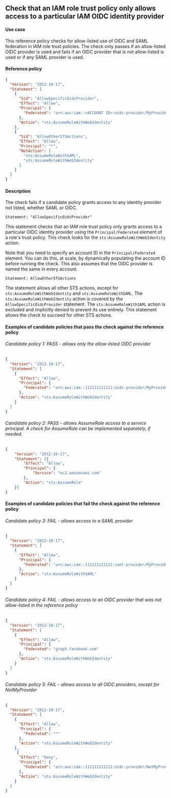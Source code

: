 ## Check that an IAM role trust policy only allows access to a particular IAM OIDC identity provider

#### Use case

This reference policy checks for allow-listed use of OIDC and SAML federation in IAM role trust policies. The check only passes if an allow-listed OIDC provider is used and fails if an OIDC provider that is not allow-listed is used or if any SAML provider is used.

#### Reference policy
```json
{
  "Version": "2012-10-17",
  "Statement": [
    {
      "Sid": "AllowSpecificOidcProvider",
      "Effect": "Allow",
      "Principal": {
        "Federated": "arn:aws:iam::<ACCOUNT ID>:oidc-provider/MyProvider"
      },
      "Action": "sts:AssumeRoleWithWebIdentity"
    },
    {
      "Sid": "AllowOtherSTSActions",
      "Effect": "Allow",
      "Principal": "*",
      "NotAction": [
        "sts:AssumeRoleWithSAML",
        "sts:AssumeRoleWithWebIdentity"
      ]
    }
  ]
}
```

#### Description

The check fails if a candidate policy grants access to any identity provider not listed, whether SAML or OIDC.

```Statement: "AllowSpecificOidcProvider"```

This statement checks that an IAM role trust policy only grants access to a particular OIDC identity provider using the ```Principal/Federated``` element of a role's trust policy.  This check looks for the ```sts:AssumeRoleWithWebIdentity``` action. 

Note that you need to specify an account ID in the ```Principal/Federated``` element. You can do this, at scale, by dynamically populating the account ID before running the check. This also assumes that the OIDC provider is named the same in every account.

```Statement: AllowOtherSTSActions```

The statement allows all other STS actions, except for ```sts:AssumeRoleWithWebIdentity``` and ```sts:AssumeRoleWithSAML```.  The ```sts:AssumeRoleWithWebIdentity``` action is covered by the ```AllowSpecificOidcProvider``` statement. The ```sts:AssumeRoleWithSAML``` action is excluded and implicitly denied to prevent its use entirely. This statement allows the check to succeed for other STS actions.


#### Examples of candidate policies that pass the check against the reference policy

###### Candidate policy 1: PASS - allows only the allow-listed OIDC provider
```json
{
  "Version": "2012-10-17",
  "Statement": [
    {
      "Effect": "Allow",
      "Principal": {
        "Federated": "arn:aws:iam::111111111111:oidc-provider/MyProvider"
      },
      "Action": "sts:AssumeRoleWithWebIdentity"
    }
  ]
}
```


###### Candidate policy 2: PASS - allows AssumeRole access to a service principal. A check for AssumeRole can be implemented separately, if needed.
```json
{
	"Version": "2012-10-17",
	"Statement": [{
        "Effect": "Allow",
        "Principal": {
            "Service": "ec2.amazonaws.com"
        },
        "Action": "sts:AssumeRole"
    }]
}
```

#### Examples of candidate policies that fail the check against the reference policy

###### Candidate policy 3: FAIL - allows access to a SAML provider
```json
{
  "Version": "2012-10-17",
  "Statement": [
    {
      "Effect": "Allow",
      "Principal": {
        "Federated": "arn:aws:iam::111111111111:saml-provider/MyProvider"
      },
      "Action": "sts:AssumeRoleWithSAML"
    }
  ]
}
```

###### Candidate policy 4: FAIL - allows access to an OIDC provider that was not allow-listed in the reference policy
```json
{
  "Version": "2012-10-17",
  "Statement": [
    {
      "Effect": "Allow",
      "Principal": {
        "Federated": "graph.facebook.com"
      },
      "Action": "sts:AssumeRoleWithWebIdentity"
    }
  ]
}
```


###### Candidate policy 5: FAIL - allows access to all OIDC providers, except for NotMyProvider
```json
{
  "Version": "2012-10-17",
  "Statement": [
    {
      "Effect": "Allow",
      "Principal": {
        "Federated": "*"
      },
      "Action": "sts:AssumeRoleWithWebIdentity"
    },
     {
      "Effect": "Deny",
      "Principal": {
        "Federated": "arn:aws:iam::111111111111:oidc-provider/NotMyProvider"
      },
      "Action": "sts:AssumeRoleWithWebIdentity"
    }
  ]
}
```
